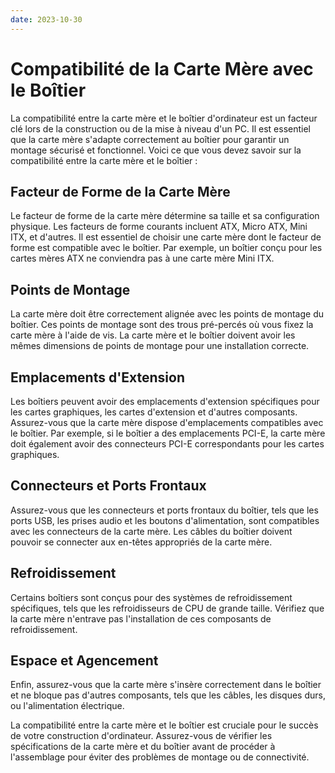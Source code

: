 ```yaml
---
date: 2023-10-30
---
```

# Compatibilité de la Carte Mère avec le Boîtier

La compatibilité entre la carte mère et le boîtier d'ordinateur est un facteur clé lors de la construction ou de la mise à niveau d'un PC. Il est essentiel que la carte mère s'adapte correctement au boîtier pour garantir un montage sécurisé et fonctionnel. Voici ce que vous devez savoir sur la compatibilité entre la carte mère et le boîtier :

## Facteur de Forme de la Carte Mère

Le facteur de forme de la carte mère détermine sa taille et sa configuration physique. Les facteurs de forme courants incluent ATX, Micro ATX, Mini ITX, et d'autres. Il est essentiel de choisir une carte mère dont le facteur de forme est compatible avec le boîtier. Par exemple, un boîtier conçu pour les cartes mères ATX ne conviendra pas à une carte mère Mini ITX.

## Points de Montage

La carte mère doit être correctement alignée avec les points de montage du boîtier. Ces points de montage sont des trous pré-percés où vous fixez la carte mère à l'aide de vis. La carte mère et le boîtier doivent avoir les mêmes dimensions de points de montage pour une installation correcte.

## Emplacements d'Extension

Les boîtiers peuvent avoir des emplacements d'extension spécifiques pour les cartes graphiques, les cartes d'extension et d'autres composants. Assurez-vous que la carte mère dispose d'emplacements compatibles avec le boîtier. Par exemple, si le boîtier a des emplacements PCI-E, la carte mère doit également avoir des connecteurs PCI-E correspondants pour les cartes graphiques.

## Connecteurs et Ports Frontaux

Assurez-vous que les connecteurs et ports frontaux du boîtier, tels que les ports USB, les prises audio et les boutons d'alimentation, sont compatibles avec les connecteurs de la carte mère. Les câbles du boîtier doivent pouvoir se connecter aux en-têtes appropriés de la carte mère.

## Refroidissement

Certains boîtiers sont conçus pour des systèmes de refroidissement spécifiques, tels que les refroidisseurs de CPU de grande taille. Vérifiez que la carte mère n'entrave pas l'installation de ces composants de refroidissement.

## Espace et Agencement

Enfin, assurez-vous que la carte mère s'insère correctement dans le boîtier et ne bloque pas d'autres composants, tels que les câbles, les disques durs, ou l'alimentation électrique.

La compatibilité entre la carte mère et le boîtier est cruciale pour le succès de votre construction d'ordinateur. Assurez-vous de vérifier les spécifications de la carte mère et du boîtier avant de procéder à l'assemblage pour éviter des problèmes de montage ou de connectivité.
